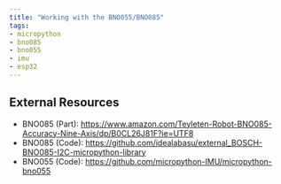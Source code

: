 ```yaml
---
title: "Working with the BNO055/BNO085"
tags:
- micropython
- bno085
- bno055
- imu
- esp32
---
```


## External Resources

* BNO085 (Part): <https://www.amazon.com/Teyleten-Robot-BNO085-Accuracy-Nine-Axis/dp/B0CL26J81F?ie=UTF8>
* BNO085 (Code): <https://github.com/idealabasu/external_BOSCH-BNO085-I2C-micropython-library>
* BNO055 (Code): <https://github.com/micropython-IMU/micropython-bno055>